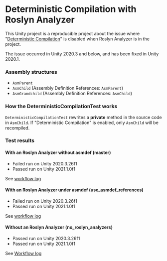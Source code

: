 # Deterministic Compilation with Roslyn Analyzer

This Unity project is a reproducible project about the issue where "[Deterministic Compilation](https://unity.com/releases/2020-2/programmer-tools#improve-compilation-times-deterministic-compilation)" is disabled when Roslyn Analyzer is in the project.

The issue occurred in Unity 2020.3 and below, and has been fixed in Unity 2020.1.



### Assembly structures

- `AsmParent`
- `AsmChild` (Assembly Definition References: `AsmParent`)
- `AsmGrandchild` (Assembly Definition References: `AsmChild`)



### How the DeterministicCompilationTest works

`DeterministicCompilationTest` rewrites a **private** method in the source code in `AsmChild`.
If "Deterministic Compilation" is enabled, only `AsmChild` will be recompiled.



### Test results

#### With an Roslyn Analyzer without asmdef (master)

- Failed run on Unity 2020.3.26f1
- Passed run on Unity 2021.1.0f1

See [workflow log](https://github.com/nowsprinting/DeterministicCompilationWithRoslynAnalyzer/actions/runs/1759030848)


#### With an Roslyn Analyzer under asmdef (use_asmdef_references)

- Failed run on Unity 2020.3.26f1
- Passed run on Unity 2021.1.0f1

See [workflow log](https://github.com/nowsprinting/DeterministicCompilationWithRoslynAnalyzer/actions/runs/1759058793)


#### Without an Roslyn Analyzer (no_roslyn_analyzers)

- Passed run on Unity 2020.3.26f1
- Passed run on Unity 2021.1.0f1

See [Workflow log](https://github.com/nowsprinting/DeterministicCompilationWithRoslynAnalyzer/actions/runs/1759120957)
